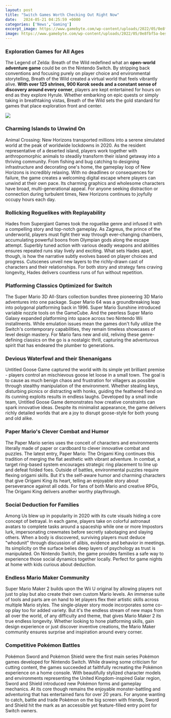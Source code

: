 ```yaml
---
layout: post
title: "Switch Games Worth Checking Out Right Now"
date:   2024-05-21 04:25:59 +0000
categories: ['News','Gaming']
excerpt_image: https://www.gamebyte.com/wp-content/uploads/2022/05/0e8fbf5a-best-nintendo-switch-games-cover-_2.jpg
image: https://www.gamebyte.com/wp-content/uploads/2022/05/0e8fbf5a-best-nintendo-switch-games-cover-_2.jpg
---
```


### Exploration Games for All Ages
The Legend of Zelda: Breath of the Wild redefined what an **open-world adventure game** could be on the Nintendo Switch. By stripping back conventions and focusing purely on player choice and environmental storytelling, Breath of the Wild created a virtual world that feels vibrantly alive. **With over 125 shrines, 900 Korok seeds and a constant sense of discovery around every corner**, players are kept entertained for hours on end as they explore Hyrule. Whether embarking on epic quests or simply taking in breathtaking vistas, Breath of the Wild sets the gold standard for games that place exploration front and center.

![](https://i.ytimg.com/vi/wADL2BMpidM/maxresdefault.jpg)
### Charming Islands to Unwind On  
Animal Crossing: New Horizons transported millions into a serene simulated world at the peak of worldwide lockdowns in 2020. As the resident representative of a deserted island, players work together with anthropomorphic animals to steadily transform their island getaway into a thriving community. From fishing and bug catching to designing infrastructure and decorating one's home, the gameplay loop of New Horizons is incredibly relaxing. With no deadlines or consequences for failure, the game creates a welcoming digital escape where players can unwind at their own pace. Its charming graphics and wholesome characters have broad, multi-generational appeal. For anyone seeking distraction or connection during turbulent times, New Horizons continues to joyfully occupy hours each day.
### Rollicking Roguelikes with Replayability 
Hades from Supergiant Games took the roguelike genre and infused it with a compelling story and top-notch gameplay. As Zagreus, the prince of the underworld, players must fight their way through ever-changing chambers, accumulating powerful boons from Olympian gods along the escape attempt. Superbly tuned action with various deadly weapons and abilities ensures repeated runs stay lively and exciting. What sets Hades apart, though, is how the narrative subtly evolves based on player choices and progress. Cutscenes unveil new layers to the richly-drawn cast of characters and their relationships. For both story and strategy fans craving longevity, Hades delivers countless runs of fun without repetition.
### Platforming Classics Optimized for Switch
The Super Mario 3D All-Stars collection bundles three pioneering 3D Mario adventures into one package. Super Mario 64 was a groundbreaking leap into polygonal platforming back in 1996. Super Mario Sunshine introduced variable nozzle tools on the GameCube. And the peerless Super Mario Galaxy expanded platforming into space across two Nintendo Wii installments. While emulation issues mean the games don't fully utilize the Switch's contemporary capabilities, they remain timeless showcases of level design mastery. For Mario fans new and old, reliving these genre-defining classics on the go is a nostalgic thrill, capturing the adventurous spirit that has endeared the plumber to generations. 
### Devious Waterfowl and their Shenanigans  
Untitled Goose Game captured the world with its simple yet brilliant premise - players control an mischievous goose let loose in a small town. The goal is to cause as much benign chaos and frustration for villagers as possible through stealthy manipulation of the environment. Whether stealing keys, disturbing picnics or distracting with honks, guiding the feathered fiend on its cunning exploits results in endless laughs. Developed by a small indie team, Untitled Goose Game demonstrates how creative constraints can spark innovative ideas. Despite its minimalist appearance, the game delivers richly detailed worlds that are a joy to disrupt goose-style for both young and old alike.
### Paper Mario's Clever Combat and Humor
The Paper Mario series uses the conceit of characters and environments literally made of paper or cardboard to clever innovative combat and puzzles. The latest entry, Paper Mario: The Origami King continues this tradition of merging the flat aesthetic with vibrant adventure. In combat, a target ring-based system encourages strategic ring placement to line up and defeat folded foes. Outside of battles, environmental puzzles require flexing origami skills. But it's the self-aware humor and charming characters that give Origami King its heart, telling an enjoyable story about perseverance against all odds. For fans of both Mario and creative RPGs, The Origami King delivers another worthy playthrough. 
### Social Deduction for Families 
Among Us blew up in popularity in 2020 with its cute visuals hiding a core concept of betrayal. In each game, players take on colorful astronaut avatars to complete tasks around a spaceship while one or more Impostors lurk, impersonating crewmates before secretly sabotaging and slaying others. When a body is discovered, surviving players must deduce "whodunit" through discussion of alibis, evidence and behavior in meetings. Its simplicity on the surface belies deep layers of psychology as trust is manipulated. On Nintendo Switch, the game provides families a safe way to experience those social dynamics together locally. Perfect for game nights at home with kids curious about deduction.
### Endless Mario Maker Community  
Super Mario Maker 2 builds upon the Wii U original by allowing players not just to play but also create their own custom Mario levels. An immense suite of tools and parts are on hand to let players flex their artistic skills across multiple Mario styles. The single-player story mode incorporates some co-op play too for added variety. But it's the endless stream of new maps from all over the world, of any difficulty and theme, that gives Mario Maker 2 its true endless longevity. Whether looking to hone platforming skills, gain design experience or just discover inventive creations, the Mario Maker community ensures surprise and inspiration around every corner.
### Competitive Pokémon Battles
Pokémon Sword and Pokémon Shield were the first main series Pokémon games developed for Nintendo Switch. While drawing some criticism for cutting content, the games succeeded at faithfully recreating the Pokémon experience on a home console. With beautifully stylized character models and environments representing the United Kingdom-inspired Galar region, Sword and Shield introduced new Pokémon forms and gameplay mechanics. At its core though remains the enjoyable monster-battling and adventuring that has entertained fans for over 20 years. For anyone wanting to catch, battle and trade Pokémon on the big screen with friends, Sword and Shield hit the mark as an accessible yet feature-filled entry point for Switch owners.